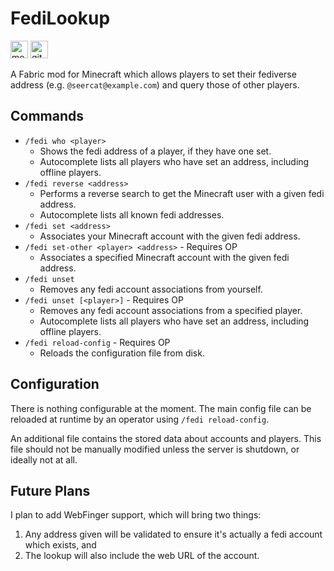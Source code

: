 
# FediLookup

<a href="https://modrinth.com/mod/fedilookup"><img alt="modrinth" height="28" src="https://cdn.jsdelivr.net/npm/@intergrav/devins-badges@2/assets/compact/available/modrinth_vector.svg"></a> <a href="https://github.com/Seercat3160/fedilookup"><img alt="github" height="28" src="https://cdn.jsdelivr.net/npm/@intergrav/devins-badges@2/assets/compact/available/github_vector.svg"></a>

A Fabric mod for Minecraft which allows players to set their fediverse address (e.g. `@seercat@example.com`) and query those of other players.

## Commands

- `/fedi who <player>`
  - Shows the fedi address of a player, if they have one set.
  - Autocomplete lists all players who have set an address, including offline players.
- `/fedi reverse <address>`
  - Performs a reverse search to get the Minecraft user with a given fedi address.
  - Autocomplete lists all known fedi addresses.
- `/fedi set <address>`
  - Associates your Minecraft account with the given fedi address.
- `/fedi set-other <player> <address>` - Requires OP
  - Associates a specified Minecraft account with the given fedi address.
- `/fedi unset`
  - Removes any fedi account associations from yourself.
- `/fedi unset [<player>]` - Requires OP
  - Removes any fedi account associations from a specified player.
  - Autocomplete lists all players who have set an address, including offline players.
- `/fedi reload-config` - Requires OP
  - Reloads the configuration file from disk.

## Configuration

There is nothing configurable at the moment.
The main config file can be reloaded at runtime by an operator using `/fedi reload-config`.

An additional file contains the stored data about accounts and players.
This file should not be manually modified unless the server is shutdown, or ideally not at all.

## Future Plans

I plan to add WebFinger support, which will bring two things:
1. Any address given will be validated to ensure it's actually a fedi account which exists, and
2. The lookup will also include the web URL of the account.